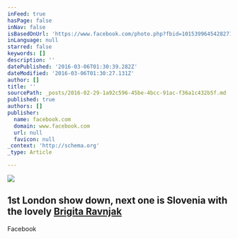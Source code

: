 ```yaml
---
inFeed: true
hasPage: false
inNav: false
isBasedOnUrl: 'https://www.facebook.com/photo.php?fbid=10153996454282718&set=a.431303647717.221826.770457717&type=3&theater'
inLanguage: null
starred: false
keywords: []
description: ''
datePublished: '2016-03-06T01:30:39.282Z'
dateModified: '2016-03-06T01:30:27.131Z'
author: []
title: ''
sourcePath: _posts/2016-02-29-1a92c596-45be-4bcc-91ac-f36a1c432b5f.md
published: true
authors: []
publisher:
  name: facebook.com
  domain: www.facebook.com
  url: null
  favicon: null
_context: 'http://schema.org'
_type: Article

---
```

![](https://s3-us-west-2.amazonaws.com/the-grid-img/p/e7d60b923db1deeab1c3e77a7f4a02f7b5465e41.jpg)

## 1st London show down, next one is Slovenia with the lovely [Brigita Ravnjak][0]

Facebook

[0]: https://www.facebook.com/profile.php?id=100000523946058